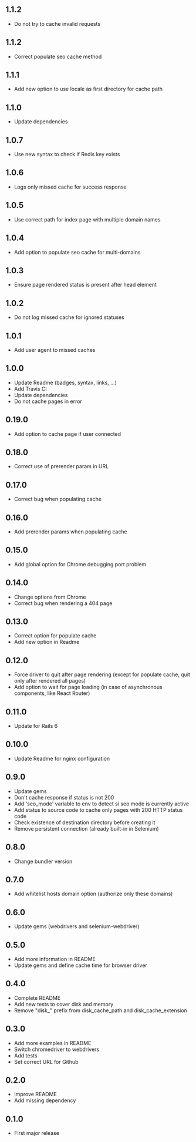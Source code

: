 ## 1.1.2

- Do not try to cache invalid requests

## 1.1.2

- Correct populate seo cache method

## 1.1.1

- Add new option to use locale as first directory for cache path

## 1.1.0

- Update dependencies

## 1.0.7

- Use new syntax to check if Redis key exists

## 1.0.6

- Logs only missed cache for success response

## 1.0.5

- Use correct path for index page with multiple domain names

## 1.0.4

- Add option to populate seo cache for multi-domains

## 1.0.3

- Ensure page rendered status is present after head element 

## 1.0.2

- Do not log missed cache for ignored statuses

## 1.0.1

- Add user agent to missed caches

## 1.0.0

- Update Readme (badges, syntax, links, ...)
- Add Travis CI
- Update dependencies
- Do not cache pages in error

## 0.19.0

- Add option to cache page if user connected

## 0.18.0

- Correct use of prerender param in URL

## 0.17.0

- Correct bug when populating cache

## 0.16.0

- Add prerender params when populating cache

## 0.15.0

- Add global option for Chrome debugging port problem

## 0.14.0

- Change options from Chrome
- Correct bug when rendering a 404 page

## 0.13.0

- Correct option for populate cache
- Add new option in Readme

## 0.12.0

- Force driver to quit after page rendering (except for populate cache, quit only after rendered all pages)
- Add option to wait for page loading (in case of asynchronous components, like React Router)

## 0.11.0

- Update for Rails 6

## 0.10.0

- Update Readme for nginx configuration

## 0.9.0

- Update gems
- Don't cache response if status is not 200
- Add 'seo_mode' variable to env to detect si seo mode is currently active
- Add status to source code to cache only pages with 200 HTTP status code
- Check existence of destination directory before creating it
- Remove persistent connection (already built-in in Selenium) 

## 0.8.0

- Change bundler version

## 0.7.0

- Add whitelist hosts domain option (authorize only these domains)

## 0.6.0

- Update gems (webdrivers and selenium-webdriver)

## 0.5.0

- Add more information in README
- Update gems and define cache time for browser driver

## 0.4.0

- Complete README
- Add new tests to cover disk and memory
- Remove "disk_" prefix from disk_cache_path and disk_cache_extension

## 0.3.0

- Add more examples in README
- Switch chromedriver to webdrivers
- Add tests
- Set correct URL for Github

## 0.2.0

- Improve README
- Add missing dependency

## 0.1.0

- First major release
